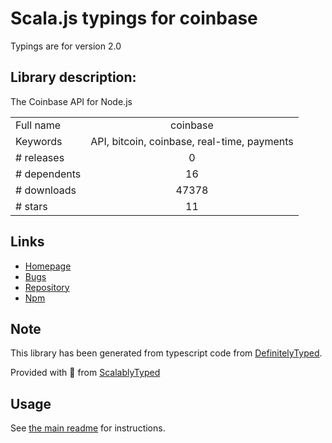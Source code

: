 
# Scala.js typings for coinbase

Typings are for version 2.0

## Library description:
The Coinbase API for Node.js

|                    |                 |
| ------------------ | :-------------: |
| Full name          | coinbase |
| Keywords           | API, bitcoin, coinbase, real-time, payments |
| # releases         | 0 |
| # dependents       | 16 |
| # downloads        | 47378 |
| # stars            | 11 |

## Links
- [Homepage](https://github.com/coinbase/coinbase-node)
- [Bugs](https://github.com/coinbase/coinbase-node/issues)
- [Repository](https://github.com/coinbase/coinbase-node)
- [Npm](https://www.npmjs.com/package/coinbase)
    


## Note
This library has been generated from typescript code from [DefinitelyTyped](https://definitelytyped.org).

Provided with :purple_heart: from [ScalablyTyped](https://github.com/oyvindberg/ScalablyTyped)

## Usage
See [the main readme](../../readme.md) for instructions.


